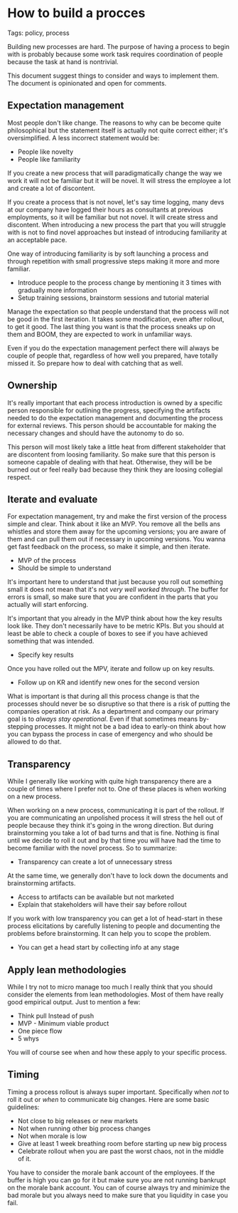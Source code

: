 # How to build a procces

Tags: policy, process

Building new processes are hard. The purpose of having a process to begin with is probably because some work task requires coordination of people because the task at hand is nontrivial. 

This document suggest things to consider and ways to implement them. The document is opinionated and open for comments. 

## Expectation management

Most people don't like change. The reasons to why can be become quite philosophical but the statement itself is actually not quite correct either; it's oversimplified. A less incorrect statement would be: 

- People like novelty
- People like familiarity

If you create a new process that will paradigmatically change the way we work it will not be familiar but it will be novel. It will stress the employee a lot and create a lot of discontent. 

If you create a process that is not novel, let's say time logging, many devs at our company have logged their hours as consultants at previous employments, so it will be familiar but not novel. It will create stress and discontent. When introducing a new process the part that you will struggle with is not to find novel approaches but instead of introducing familiarity at an acceptable pace. 

One way of introducing familiarity is by soft launching a process and through repetition with small progressive steps making it more and more familiar. 

- Introduce people to the process change by mentioning it 3 times with gradually more information
- Setup training sessions, brainstorm sessions and tutorial material

Manage the expectation so that people understand that the process will not be good in the first iteration. It takes some modification, even after rollout, to get it good. The last thing you want is that the process sneaks up on them and BOOM, they are expected to work in unfamiliar ways. 

Even if you do the expectation management perfect there will always be couple of people that, regardless of how well you prepared, have totally missed it. So prepare how to deal with catching that as well. 

## Ownership

It's really important that each process introduction is owned by a specific person responsible for outlining the progress, specifying the artifacts needed to do the expectation management and documenting the process for external reviews. This person should be accountable for making the necessary changes and should have the autonomy to do so. 

This person will most likely take a little heat from different stakeholder that are discontent from loosing familiarity. So make sure that this person is someone capable of dealing with that heat. Otherwise, they will be be burned out or feel really bad because they think they are loosing collegial respect. 

## Iterate and evaluate

For expectation management, try and make the first version of the process simple and clear. Think about it like an MVP. You remove all the bells ans whistles and store them away for the upcoming versions; you are aware of them and can pull them out if necessary in upcoming versions. You wanna get fast feedback on the process, so make it simple, and then iterate.

- MVP of the process
- Should be simple to understand

It's important here to understand that just because you roll out something small it does not mean that it's not *very well worked through*. The buffer for errors is small, so make sure that you are confident in the parts that you actually will start enforcing.

It's important that you already in the MVP think about how the key results look like. They don't necessarily have to be metric KPIs. But you should at least be able to check a couple of boxes to see if you have achieved something that was intended.

- Specify key results

Once you have rolled out the MPV, iterate and follow up on key results. 

- Follow up on KR and identify new ones for the second version

What is important is that during all this process change is that the processes should never be so disruptive so that there is a risk of putting the companies operation at risk. As a department and company our primary goal is to *always stay operational*. Even if that sometimes means by-stepping processes. It might not be a bad idea to early-on think about how you can bypass the process in case of emergency and who should be allowed to do that. 

## Transparency

While I generally like working with quite high transparency there are a couple of times where I prefer not to. One of these places is when working on a new process. 

When working on a new process, communicating it is part of the rollout. If you are communicating an unpolished process it will stress the hell out of people because they think it's going in the wrong direction. But during brainstorming you take a lot of bad turns and that is fine. Nothing is final until we decide to roll it out and by that time you will have had the time to become familiar with the novel process. So to summarize: 

- Transparency can create a lot of unnecessary stress

At the same time, we generally don't have to lock down the documents and brainstorming artifacts.

- Access to artifacts can be available but not marketed
- Explain that stakeholders will have their say before rollout

If you work with low transparency you can get a lot of head-start in these process elicitations by carefully listening to people and documenting the problems before brainstorming. It can help you to scope the problem. 

- You can get a head start by collecting info at any stage

## Apply lean methodologies

While I try not to micro manage too much I really think that you should consider the elements from lean methodologies. Most of them have really good empirical output. Just to mention a few: 

- Think pull Instead of push
- MVP - Minimum viable product
- One piece flow
- 5 whys

You will of course see when and how these apply to your specific process. 

## Timing

Timing a process rollout is always super important. Specifically when *not* to roll it out or *when* to communicate big changes. Here are some basic guidelines: 

- Not close to big releases or new markets
- Not when running other big process changes
- Not when morale is low
- Give at least 1 week breathing room before starting up new big process
- Celebrate rollout when you are past the worst chaos, not in the middle of it.

You have to consider the morale bank account of the employees. If the buffer is high you can go for it but make sure you are not running bankrupt on the morale bank account. You can of course always try and minimize the bad morale but you always need to make sure that you liquidity in case you fail.